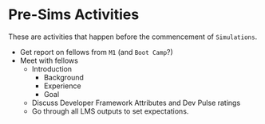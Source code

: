 # Pre-Sims Activities

These are activities that happen before the commencement of `Simulations`.

* Get report on fellows from `M1` (and `Boot Camp`?)
* Meet with fellows
    * Introduction
        * Background
        * Experience
        * Goal
    * Discuss Developer Framework Attributes and Dev Pulse ratings
    * Go through all LMS outputs to set expectations.
